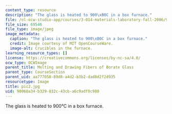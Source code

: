 ```yaml
---
content_type: resource
description: "The glass is heated to 900\xB0C in a box furnace."
file: /ol-ocw-studio-app/courses/3-014-materials-laboratory-fall-2006/90068a34b329832c43cba6c9adf8c980_pic2.jpg
file_size: 69546
file_type: image/jpeg
image_metadata:
  caption: "The glass is heated to 900\xB0C in a box furnace."
  credit: Image courtesy of MIT OpenCourseWare.
  image-alt: Crucibles in the furnace.
learning_resource_types: []
license: https://creativecommons.org/licenses/by-nc-sa/4.0/
ocw_type: OCWImage
parent_title: Melting and Drawing Fibers of Borate Glass
parent_type: CourseSection
parent_uid: aa777058-89d8-a4d2-b3b2-dad8d2f2d935
resourcetype: Image
title: pic2.jpg
uid: 90068a34-b329-832c-43cb-a6c9adf8c980
---
```

The glass is heated to 900°C in a box furnace.